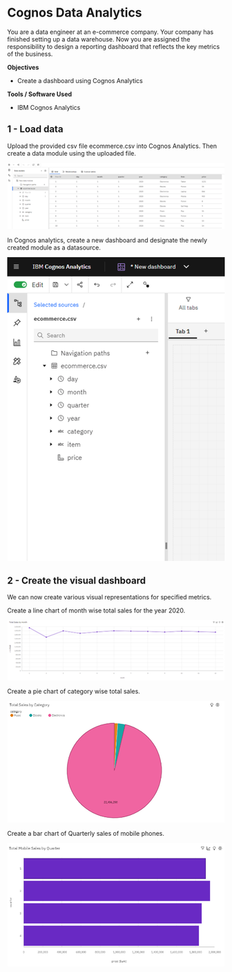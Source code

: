# Cognos Data Analytics

You are a data engineer at an e-commerce company. Your company has finished setting up a data warehouse. Now you are assigned the responsibility to design a reporting dashboard that reflects the key metrics of the business.

**Objectives**
- Create a dashboard using Cognos Analytics

**Tools / Software Used**
- IBM Cognos Analytics 

## 1 - Load data
Upload the provided csv file ecommerce.csv into Cognos Analytics. Then create a data module using the uploaded file.

![Data module containing the ecommerce.csv data](https://github.com/joeWatersDev/ibm-data-engineering-capstone-project/blob/main/4%20-%20Cognos%20Data%20Analytics/top10rows.PNG)

In Cognos analytics, create a new dashboard and designate the newly created module as a datasource.  

![Ecommerce data as a dashboard datasource](https://github.com/joeWatersDev/ibm-data-engineering-capstone-project/blob/main/4%20-%20Cognos%20Data%20Analytics/datasource.PNG)


## 2 - Create the visual dashboard
We can now create various visual representations for specified metrics.

Create a line chart of month wise total sales for the year 2020.

![Line chart of total sales in 2020](https://github.com/joeWatersDev/ibm-data-engineering-capstone-project/blob/main/4%20-%20Cognos%20Data%20Analytics/linechart.PNG)

Create a pie chart of category wise total sales.

![Pie chart of category wise total sales](https://github.com/joeWatersDev/ibm-data-engineering-capstone-project/blob/main/4%20-%20Cognos%20Data%20Analytics/piechart.PNG)

Create a bar chart of Quarterly sales of mobile phones.

![Bar chart of quarterly sales of mobile phones](https://github.com/joeWatersDev/ibm-data-engineering-capstone-project/blob/main/4%20-%20Cognos%20Data%20Analytics/barchart.PNG)